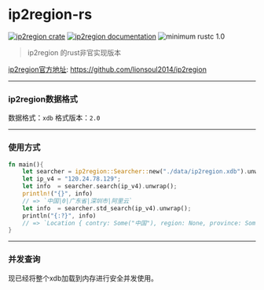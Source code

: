 # ip2region-rs

[![ip2region crate](https://img.shields.io/crates/v/ip2region.svg)](https://crates.io/crates/ip2region)
[![ip2region documentation](https://docs.rs/ip2region/badge.svg)](https://docs.rs/ip2region)
![minimum rustc 1.0](https://img.shields.io/badge/rustc-1.0+-red.svg)

> ip2region 的rust非官实现版本

[ip2region官方地址](https://github.com/lionsoul2014/ip2region): <https://github.com/lionsoul2014/ip2region>

---

### ip2region数据格式

数据格式：`xdb`
格式版本：`2.0`

---

### 使用方式

```rust
fn main(){
    let searcher = ip2region::Searcher::new("./data/ip2region.xdb").unwrap();
    let ip_v4 = "120.24.78.129";
    let info  = searcher.search(ip_v4).unwrap();
    println!("{}", info)
    // => `中国|0|广东省|深圳市|阿里云`
    let info  = searcher.std_search(ip_v4).unwrap();
    println("{:?}", info)
    // => `Location { contry: Some("中国"), region: None, province: Some("广东省"), city: Some("深圳市"), isp: Some("阿里云") }`
}
```

---

### 并发查询

现已经将整个xdb加载到内存进行安全并发使用。
